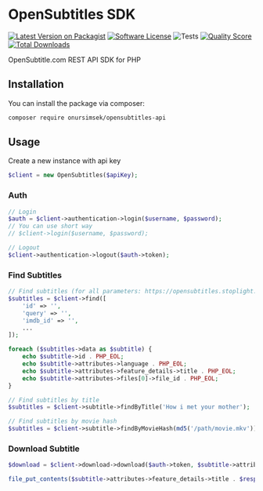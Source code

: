 # OpenSubtitles SDK

[![Latest Version on Packagist](https://img.shields.io/packagist/v/onursimsek/opensubtitles-api.svg?style=flat-square)](https://packagist.org/packages/onursimsek/opensubtitles-api)
[![Software License](https://img.shields.io/badge/license-MIT-brightgreen.svg?style=flat-square)](LICENSE.md)
![Tests](https://github.com/onursimsek/opensubtitles-api/workflows/Unit%20Tests/badge.svg)
[![Quality Score](https://img.shields.io/scrutinizer/g/onursimsek/opensubtitles-api.svg?style=flat-square)](https://scrutinizer-ci.com/g/onursimsek/opensubtitles-api)
[![Total Downloads](https://img.shields.io/packagist/dt/onursimsek/opensubtitles-api.svg?style=flat-square)](https://packagist.org/packages/onursimsek/opensubtitles-api)

OpenSubtitle.com REST API SDK for PHP

## Installation

You can install the package via composer:

``` bash
composer require onursimsek/opensubtitles-api
```

## Usage

Create a new instance with api key

``` php
$client = new OpenSubtitles($apiKey);
```

### Auth

``` php
// Login
$auth = $client->authentication->login($username, $password);
// You can use short way
// $client->login($username, $password);

// Logout
$client->authentication->logout($auth->token);
```

### Find Subtitles

``` php
// Find subtitles (for all parameters: https://opensubtitles.stoplight.io/docs/opensubtitles-api/open_api.json/paths/~1api~1v1~1subtitles/get)
$subtitles = $client->find([
    'id' => '',
    'query' => '',
    'imdb_id' => '',
    ...
]);

foreach ($subtitles->data as $subtitle) {
    echo $subtitle->id . PHP_EOL;
    echo $subtitle->attributes->language . PHP_EOL;
    echo $subtitle->attributes->feature_details->title . PHP_EOL;
    echo $subtitle->attributes->files[0]->file_id . PHP_EOL;
}

// Find subtitles by title
$subtitles = $client->subtitle->findByTitle('How i met your mother');

// Find subtitles by movie hash
$subtitles = $client->subtitle->findByMovieHash(md5('/path/movie.mkv'));
```

### Download Subtitle

``` php
$download = $client->download->download($auth->token, $subtitle->attributes->files[0]->file_id);

file_put_contents($subtitle->attributes->feature_details->title . $response->file_name, file_get_contents($response->link));
```
